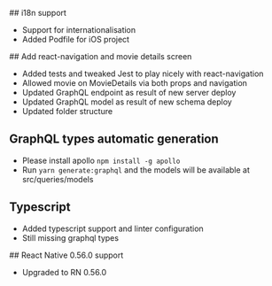 ## i18n support
- Support for internationalisation 
- Added Podfile for iOS project

## Add react-navigation and movie details screen
- Added tests and tweaked Jest to play nicely with react-navigation
- Allowed movie on MovieDetails via both props and navigation 
- Updated GraphQL endpoint as result of new server deploy
- Updated GraphQL model as result of new schema deploy
- Updated folder structure

## GraphQL types automatic generation
- Please install apollo `npm install -g apollo`
- Run `yarn generate:graphql` and the models will be available at src/queries/models

## Typescript
- Added typescript support and linter configuration
- Still missing graphql types

## React Native 0.56.0 support
- Upgraded to RN 0.56.0